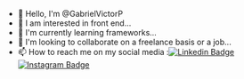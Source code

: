 - 👋 Hello, I'm @GabrielVictorP
- 👀 I am interested in front end...
- 🌱 I'm currently learning frameworks...
- 💞️ I'm looking to collaborate on a freelance basis or a job...
- 📫 How to reach me on my social media
:[![Linkedin Badge](https://img.shields.io/badge/-LinkedIn-blue?style=flat-square&logo=Linkedin&logoColor=white&link=https://www.linkedin.com/in/gabriel-victor-a27570260/)](https://www.linkedin.com/in/monicamhillman/)
[![Instagram Badge](https://img.shields.io/badge/-Instagram-C13584?style=flat-square&labelColor=C13584&logo=instagram&logoColor=white&link=https://www.instagram.com/gabrielvictor.j/)](https://www.instagram.com/monihillman/)
